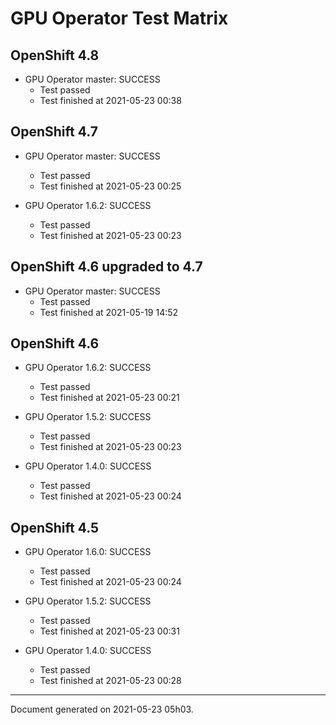 
GPU Operator Test Matrix
========================

OpenShift 4.8
-------------

* GPU Operator master: SUCCESS
  - Test passed
  - Test finished at 2021-05-23 00:38

OpenShift 4.7
-------------

* GPU Operator master: SUCCESS
  - Test passed
  - Test finished at 2021-05-23 00:25

* GPU Operator 1.6.2: SUCCESS
  - Test passed
  - Test finished at 2021-05-23 00:23

OpenShift 4.6 upgraded to 4.7
-----------------------------

* GPU Operator master: SUCCESS
  - Test passed
  - Test finished at 2021-05-19 14:52

OpenShift 4.6
-------------

* GPU Operator 1.6.2: SUCCESS
  - Test passed
  - Test finished at 2021-05-23 00:21

* GPU Operator 1.5.2: SUCCESS
  - Test passed
  - Test finished at 2021-05-23 00:23

* GPU Operator 1.4.0: SUCCESS
  - Test passed
  - Test finished at 2021-05-23 00:24

OpenShift 4.5
-------------

* GPU Operator 1.6.0: SUCCESS
  - Test passed
  - Test finished at 2021-05-23 00:24

* GPU Operator 1.5.2: SUCCESS
  - Test passed
  - Test finished at 2021-05-23 00:31

* GPU Operator 1.4.0: SUCCESS
  - Test passed
  - Test finished at 2021-05-23 00:28


---
Document generated on 2021-05-23 05h03.
